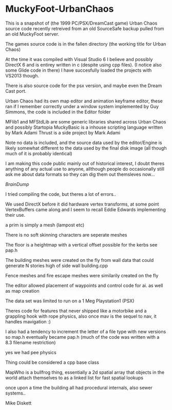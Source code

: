 # MuckyFoot-UrbanChaos

This is a snapshot of (the 1999 PC/PSX/DreamCast game) Urban Chaos source code recently retreived from an old SourceSafe backup pulled from an old MuckyFoot server.

The games source code is in the fallen directory (the working title for Urban Chaos)

At the time it was compiled with Visual Studio 6 I believe and possibly DirectX 6 and is entirey written in c (despite using cpp files).
(I notice also some Glide code in there) I have succesfully loaded the projects with VS2013 though. 

There is also source code for the psx version, and maybe even the Dream Cast port.

Urban Chaos had its own map editor and animation keyframe editor, these ran if I remember correctly under a window system 
implemented by Guy Simmons, the code is included in the Editor folder

MFlib1 and MFStdLib are some generic libraries shared across Urban Chaos and possibly Startopia
MuckyBasic is a inhouse scripting language written by Mark Adami
Thrust is a side project by Mark Adami

Note no data is included, and the source data used by the editor/Engine is likely somewhat different to the data used by the final disk image 
(all though much of it is probably identical)

I am making this code public mainly out of historical interest, I doubt theres anything of any actual use to anyone, allthough people do 
occasionally still ask me about data formats so they can dig them out themsleves now...


*BrainDump*

I tried compiling the code, but theres a lot of errors..

We used DirectX before it did hardware vertex transforms, at some point VertexBuffers came along and I seem to recall Eddie Edwards implementing their use.

a prim is simply a mesh (lampost etc)

There is no soft skinning characters are seperate meshes

The floor is a heightmap with a vertical offset possible for the kerbs see pap.h

The building meshes were created on the fly from wall data that could generate N stories high of side wall building.cpp

Fence meshes and fire escape meshes were similarily created on the fly

The editor allowed placement of waypoints and control code for ai. as well as map creation

The data set was limited to run on a 1 Meg Playstation1 (PSX)

Theres code for features that never shipped like a motorbike and a grappling hook with rope physics, also once 
mav is the sequel to nav, it handles mavigation :)

I also had a tendency to increment the letter of a file type with new versions so map.h eventually became pap.h (much of the code was written with a 8.3 filename restriction)

yes we had pee physics

Thing could be considered a cpp base class

MapWho is a bullfrog thing, essentially a 2d spatial array that objects in the world attach themselves to as a linked list for fast spatial lookups

once upon a time the building all had procedural internals, also sewer systems..





Mike Diskett
